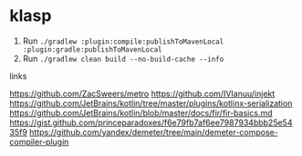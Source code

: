 # klasp

1. Run `./gradlew :plugin:compile:publishToMavenLocal :plugin:gradle:publishToMavenLocal`
2. Run `./gradlew clean build --no-build-cache --info`

links

https://github.com/ZacSweers/metro
https://github.com/IVIanuu/injekt
https://github.com/JetBrains/kotlin/tree/master/plugins/kotlinx-serialization
https://github.com/JetBrains/kotlin/blob/master/docs/fir/fir-basics.md
https://gist.github.com/princeparadoxes/f6e79fb7af6ee7987934bbb25e5435f9
https://github.com/yandex/demeter/tree/main/demeter-compose-compiler-plugin